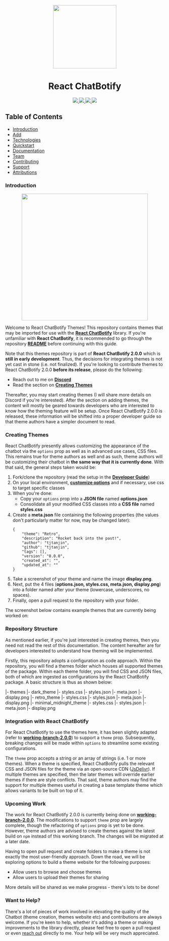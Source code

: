 <p align="center">
  <img width="200px" src="https://raw.githubusercontent.com/tjtanjin/react-chatbotify/main/assets/logo.png" />
  <h1 align="center">React ChatBotify</h1>
</p>

<p align="center">
  <a href="https://github.com/tjtanjin/react-chatbotify/actions/workflows/lint.yml"> <img src="https://github.com/tjtanjin/react-chatbotify/actions/workflows/lint.yml/badge.svg" /> </a>
  <a href="https://github.com/tjtanjin/react-chatbotify/actions/workflows/build.yml"> <img src="https://github.com/tjtanjin/react-chatbotify/actions/workflows/build.yml/badge.svg" /> </a>
  <a href="https://github.com/tjtanjin/react-chatbotify/actions/workflows/test.yml"> <img src="https://github.com/tjtanjin/react-chatbotify/actions/workflows/test.yml/badge.svg" /> </a>
  <img src="https://badge.fury.io/js/react-chatbotify.svg" />
</p>

## Table of Contents
* [Introduction](#introduction)
* [Add](#features)
* [Technologies](#technologies)
* [Quickstart](#quickstart)
* [Documentation](#documentation)
* [Team](#team)
* [Contributing](#contributing)
* [Support](#support)
* [Attributions](#attributions)

### Introduction

<p align="center">
  <img height="400px" src="https://github.com/tjtanjin/react-chatbotify/assets/43908963/761fcbb3-858e-4a9c-846b-4fddaf218dbc" />
</p>

Welcome to React ChatBotify Themes! This repository contains themes that may be imported for use with the [**React ChatBotify**](https://react-chatbotify.tjtanjin.com/) library. If you're unfamiliar with **React ChatBotify**, it is recommended to go through the repository [**README**](https://github.com/tjtanjin/react-chatbotify) before continuing with this guide.

Note that this themes repository is part of **React ChatBotify 2.0.0** which is **still in early development**. Thus, the decisions for integrating themes is not yet cast in stone (i.e. not finalized). If you're looking to contribute themes to React ChatBotify 2.0.0 **before its release**, please do the following:
- Reach out to me on [**Discord**](https://discord.gg/6R4DK4G5Zh)
- Read the section on [**Creating Themes**](#creating-themes)

Thereafter, you may start creating themes (I will share more details on Discord if you're interested). After the section on adding themes, the content will mostly be geared towards developers who are interested to know how the theming feature will be setup. Once React ChatBotify 2.0.0 is released, these information will be shifted into a proper developer guide so that theme authors have a simpler document to read.

### Creating Themes

React ChatBotify presently allows customizing the appearance of the chatbot via the `options` prop as well as in advanced use cases, CSS files. This remains true for theme authors as well and as such, theme authors will be customizing their chatbot in **the same way that it is currently done**. With that said, the general steps taken would be:
1) Fork/clone the repository (read the setup in the [**Developer Guide**](https://github.com/tjtanjin/react-chatbotify/blob/working-branch-2.0.0/docs/DeveloperGuide.md))
2) On your local environment, [**customize options**](https://react-chatbotify.tjtanjin.com/docs/api/bot_options) and if necessary, use css to target specific classes
3) When you're done:
    - Copy your `options` prop into a **JSON file** named **options.json**
    - Consolidate all your modified CSS classes into a **CSS file** named **styles.css**
4) Create a **meta.json** file containing the following properties (the values don't particularly matter for now, may be changed later):
    ```
    {
        "theme": "Retro",
        "description": "Rocket back into the past!",
        "author": "tjtanjin",
        "github": "tjtanjin",
        "tags": [],
        "version": "0.0.0",
        "created_at": "",
        "updated_at": ""
    }
    ```
5) Take a screenshot of your theme and name the image **display.png**.
6) Next, put the 4 files (**options.json, styles.css, meta.json, display.png**) into a folder named after your theme (lowercase, underscores, no spaces).
7) Finally, open a pull request to the repository with your folder.

The screenshot below contains example themes that are currently being worked on:



### Repository Structure

As mentioned earlier, if you're just interested in creating themes, then you need not read the rest of this documentation. The content hereafter are for developers interested to understand how theming will be implemented.

Firstly, this repository adopts a configuration as code approach. Within the repository, you will find a themes folder which houses all supported themes of the package. Within each theme folder, you will find CSS and JSON files, both of which are ingested as configurations by the React ChatBotify package. A basic structure is thus as shown below:

|- themes
    |- dark_theme
        |- styles.css
        |- styles.json
        |- meta.json
        |- display.png
    |- retro_theme
        |- styles.css
        |- styles.json
        |- meta.json
        |- display.png
    |- minimal_midnight_theme
        |- styles.css
        |- styles.json
        |- meta.json
        |- display.png


### Integration with React ChatBotify

For React ChatBotify to use the themes here, it has been slightly adapted (refer to [**working-branch-2.0.0**](https://github.com/tjtanjin/react-chatbotify/tree/working-branch-2.0.0)) to support a `theme` prop. Subsequently, breaking changes will be made within `options` to streamline some existing configurations.

The `theme` prop accepts a string or an array of strings (i.e. 1 or more themes). When a theme is specified, React ChatBotify pulls the relevant CSS and JSON files for the theme via an open-source CDN ([JsDelivr](https://www.jsdelivr.com/)). If multiple themes are specified, then the later themes will override earlier themes if there are style conflicts. That said, theme authors may find the support for multiple themes useful in creating a base template theme which allows variants to be built on top of it.

### Upcoming Work

The work for React ChatBotify 2.0.0 is currently being done on [**working-branch-2.0.0**](https://github.com/tjtanjin/react-chatbotify/tree/working-branch-2.0.0). The modifications to support `theme` prop are largely complete, though the refactoring of `options` prop is yet to be done. However, theme authors are advised to create themes against the latest build on `npm` instead of this working branch. The changes will be migrated at a later date.

Having to open pull request and create folders to make a theme is not exactly the most user-friendly approach. Down the road, we will be exploring options to build a theme website for the following purposes:
- Allow users to browse and choose themes
- Allow users to upload their themes for sharing

More details will be shared as we make progress - there's lots to be done!

### Want to Help?

There's a lot of pieces of work involved in elevating the quality of the Chatbot (theme creation, themes website etc) and contributions are always welcome. If you're keen to help, whether it's adding a theme or making improvements to the library directly, please feel free to open a pull request or even [reach out](https://discord.gg/6R4DK4G5Zh) directly to me. Your help will be very much appreciated.